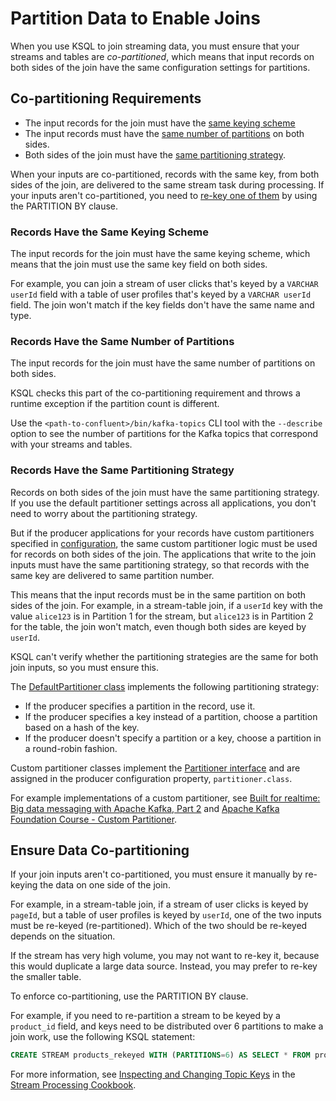 ---
---

Partition Data to Enable Joins
==============================

When you use KSQL to join streaming data, you must ensure that your
streams and tables are *co-partitioned*, which means that input records
on both sides of the join have the same configuration settings for
partitions.

Co-partitioning Requirements
----------------------------

-   The input records for the join must have the
    [same keying scheme](#records-have-the-same-keying-scheme)
-   The input records must have the
    [same number of partitions](#records-have-the-same-number-of-partitions)
    on both sides.
-   Both sides of the join must have the
    [same partitioning strategy](#records-have-the-same-partitioning-strategy).

When your inputs are co-partitioned, records with the same key, from
both sides of the join, are delivered to the same stream task during
processing. If your inputs aren't co-partitioned, you need to
[re-key one of them](#ensure-data-co-partitioning) by using the PARTITION BY
clause.

### Records Have the Same Keying Scheme

The input records for the join must have the same keying scheme, which
means that the join must use the same key field on both sides.

For example, you can join a stream of user clicks that\'s keyed by a
`VARCHAR userId` field with a table of user profiles that\'s keyed by a
`VARCHAR userId` field. The join won\'t match if the key fields don\'t
have the same name and type.

### Records Have the Same Number of Partitions

The input records for the join must have the same number of partitions
on both sides.

KSQL checks this part of the co-partitioning requirement and throws a
runtime exception if the partition count is different.

Use the `<path-to-confluent>/bin/kafka-topics` CLI tool with the
`--describe` option to see the number of partitions for the Kafka topics
that correspond with your streams and tables.

### Records Have the Same Partitioning Strategy

Records on both sides of the join must have the same partitioning
strategy. If you use the default partitioner settings across all
applications, you don't need to worry about the partitioning strategy.

But if the producer applications for your records have custom
partitioners specified in
[configuration](http://kafka.apache.org/documentation/#producerconfigs),
the same custom partitioner logic must be used for records on both sides
of the join. The applications that write to the join inputs must have
the same partitioning strategy, so that records with the same key are
delivered to same partition number.

This means that the input records must be in the same partition on both
sides of the join. For example, in a stream-table join, if a `userId`
key with the value `alice123` is in Partition 1 for the stream, but
`alice123` is in Partition 2 for the table, the join won't match, even
though both sides are keyed by `userId`.

KSQL can't verify whether the partitioning strategies are the same for
both join inputs, so you must ensure this.

The [DefaultPartitioner
class](https://github.com/apache/kafka/blob/trunk/clients/src/main/java/org/apache/kafka/clients/producer/internals/DefaultPartitioner.java)
implements the following partitioning strategy:

-   If the producer specifies a partition in the record, use it.
-   If the producer specifies a key instead of a partition, choose a
    partition based on a hash of the key.
-   If the producer doesn\'t specify a partition or a key, choose a
    partition in a round-robin fashion.

Custom partitioner classes implement the [Partitioner
interface](https://kafka.apache.org/20/javadoc/org/apache/kafka/clients/producer/Partitioner.html)
and are assigned in the producer configuration property,
`partitioner.class`.

For example implementations of a custom partitioner, see [Built for
realtime: Big data messaging with Apache Kafka, Part
2](https://www.javaworld.com/article/3066873/big-data/big-data-messaging-with-kafka-part-2.html)
and [Apache Kafka Foundation Course - Custom
Partitioner](https://www.learningjournal.guru/courses/kafka/kafka-foundation-training/custom-partitioner/).

Ensure Data Co-partitioning
---------------------------

If your join inputs aren\'t co-partitioned, you must ensure it manually
by re-keying the data on one side of the join.

For example, in a stream-table join, if a stream of user clicks is keyed
by `pageId`, but a table of user profiles is keyed by `userId`, one of
the two inputs must be re-keyed (re-partitioned). Which of the two
should be re-keyed depends on the situation.

If the stream has very high volume, you may not want to re-key it,
because this would duplicate a large data source. Instead, you may
prefer to re-key the smaller table.

To enforce co-partitioning, use the PARTITION BY clause.

For example, if you need to re-partition a stream to be keyed by a
`product_id` field, and keys need to be distributed over 6 partitions to
make a join work, use the following KSQL statement:

```sql
CREATE STREAM products_rekeyed WITH (PARTITIONS=6) AS SELECT * FROM products PARTITION BY product_id EMIT CHANGES;
```

For more information, see [Inspecting and Changing Topic
Keys](https://www.confluent.io/stream-processing-cookbook/ksql-recipes/inspecting-changing-topic-keys)
in the [Stream Processing
Cookbook](https://www.confluent.io/product/ksql/stream-processing-cookbook).
